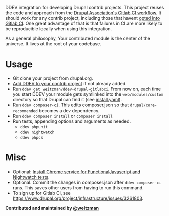 DDEV integration for developing Drupal contrib projects. This project reuses the code and approach from the [Drupal Association's Gitlab CI workflow](https://git.drupalcode.org/project/gitlab_templates/). It should work for any contrib project, including those that havent [opted into Gitlab CI](https://www.drupal.org/project/infrastructure/issues/3261803). One great advantage of that is that failures in CI are more likely to be reproducible locally when using this integration.

As a general philosophy, Your contributed module is the center of the universe. It lives at the root of your codebase.

Usage
============
- Git clone your project from drupal.org. 
- [Add DDEV to your contrib project](https://ddev.readthedocs.io/en/latest/users/project/) if not already added. 
- Run `ddev get weitzman/ddev-drupal-gitlabci`. From now on, each time you start DDEV your module gets symlinked into the `web/modules/custom` directory so that Drupal can find it (see [install.yaml](https://github.com/weitzman/ddev-drupal-gitlabci/blob/main/install.yaml)).
- Run `ddev composer-ci`. This edits composer.json so that `drupal/core-recommended` becomes a dev dependency.
- Run `ddev composer install` or `composer install`
- Run tests, appending options and arguments as needed. 
  - `ddev phpunit`
  - `ddev nightwatch`
  - `ddev phpcs`

Misc
=======
- Optional: [Install Chrome service for FunctionalJavascript and Nightwatch tests](https://github.com/ddev/ddev-selenium-standalone-chrome).
- Optional. Commit the changes in composer.json after `ddev composer-ci` runs. This saves other users from having to run this command.
- To sign up for Gitlab CI, see https://www.drupal.org/project/infrastructure/issues/3261803.

**Contributed and maintained by [@weitzman](https://github.com/weitzman)**
